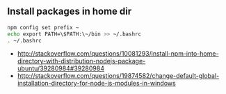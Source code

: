 ## Install packages in home dir

```bash
npm config set prefix ~
echo export PATH=\$PATH:\~/bin >> ~/.bashrc
. ~/.bashrc
```

- http://stackoverflow.com/questions/10081293/install-npm-into-home-directory-with-distribution-nodejs-package-ubuntu/39280984#39280984
- http://stackoverflow.com/questions/19874582/change-default-global-installation-directory-for-node-js-modules-in-windows
